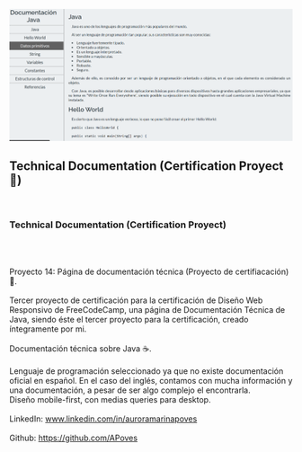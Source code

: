 ![Technical Documentation view](https://github.com/APoves/Responsive-Web-Design/blob/main/14.%20Technical%20documentation/Technical%20documentation%20view%20mq.png)

## Technical Documentation (Certification Proyect 🎯)
<br>

### Technical Documentation (Certification Proyect)

<br>
<br>

Proyecto 14: Página de documentación técnica (Proyecto de certifiacación) 🎯. 
<br>
<br>
Tercer proyecto de certificación para la certificación de Diseño Web Responsivo de FreeCodeCamp, una página de Documentación Técnica de Java, siendo éste el tercer proyecto para la certificación, creado íntegramente por mi.
<br>
<br>
Documentación técnica sobre Java ☕.
<br>
<br>
Lenguaje de programación seleccionado ya que no existe documentación oficial en español. En el caso del inglés, contamos con mucha información y una documentación, a pesar de ser algo complejo el encontrarla.
<br>
Diseño mobile-first, con medias queries para desktop.
<br>
<br>
LinkedIn: www.linkedin.com/in/auroramarinapoves
<br>
<br>
Github: https://github.com/APoves
<br>
<br>
